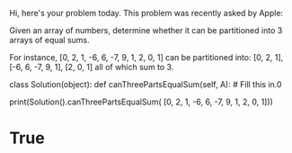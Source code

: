 Hi, here's your problem today. This problem was recently asked by Apple:

Given an array of numbers, determine whether it can be partitioned into 3 arrays of equal sums.

For instance,
[0, 2, 1, -6, 6, -7, 9, 1, 2, 0, 1] can be partitioned into:
[0, 2, 1], [-6, 6, -7, 9, 1], [2, 0, 1] all of which sum to 3.

class Solution(object):
    def canThreePartsEqualSum(self, A):
      # Fill this in.0

print(Solution().canThreePartsEqualSum(
    [0, 2, 1, -6, 6, -7, 9, 1, 2, 0, 1]))
# True
